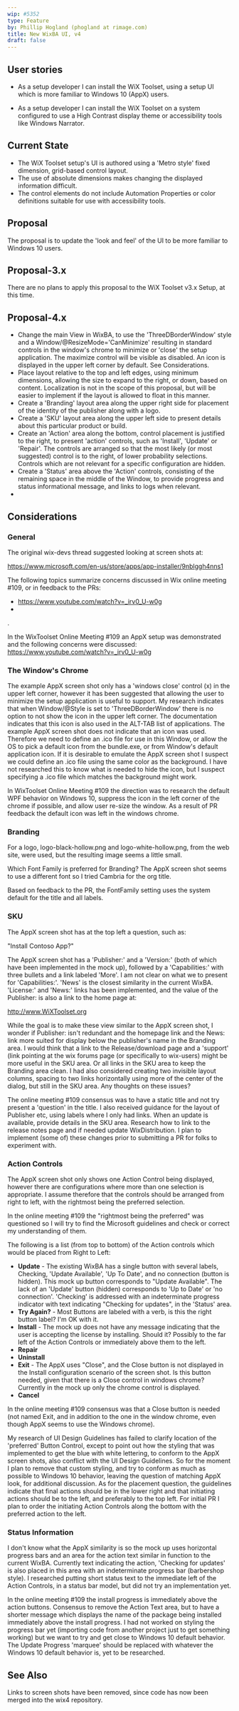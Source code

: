 ```yaml
---
wip: #5352
type: Feature
by: Phillip Hogland (phogland at rimage.com)
title: New WixBA UI, v4
draft: false
---
```


## User stories

* As a setup developer I can install the WiX Toolset, using a setup UI which is more familiar to Windows 10 (AppX) users.

* As a setup developer I can install the WiX Toolset on a system configured to use a High Contrast display theme or accessibility tools like Windows Narrator.

## Current State
* The WiX Toolset setup's UI is authored using a 'Metro style' fixed dimension, grid-based control layout.
* The use of absolute dimensions makes changing the displayed information difficult.
* The control elements do not include Automation Properties or color definitions suitable for use with accessibility tools. 

## Proposal
The proposal is to update the 'look and feel' of the UI to be more familiar to Windows 10 users.

## Proposal-3.x
There are no plans to apply this proposal to the WiX Toolset v3.x Setup, at this time.

## Proposal-4.x
* Change the main View in WixBA, to use the 'ThreeDBorderWindow' style and a Window/@ResizeMode='CanMinimize' resulting in standard controls in the window's chrome to minimize or 'close' the setup application.  The maximize control will be visible as disabled. An icon is displayed in the upper left corner by default.  See Considerations.
* Place layout relative to the top and left edges, using minimum dimensions, allowing the size to expand to the right, or down, based on content.  Localization is not in the scope of this proposal, but will be easier to implement if the layout is allowed to float in this manner.
* Create a 'Branding' layout area along the upper right side for placement of the identity of the publisher along with a logo.
* Create a 'SKU' layout area along the upper left side to present details about this particular product or build.
* Create an 'Action' area along the bottom, control placement is justified to the right, to present 'action' controls, such as 'Install', 'Update' or 'Repair'.  The controls are arranged so that the most likely (or most suggested) control is to the right, of lower probability selections.  Controls which are not relevant for a specific configuration are hidden.
* Create a 'Status' area above the 'Action' controls, consisting of the remaining space in the middle of the Window, to provide progress and status informational message, and links to logs when relevant.
*     

## Considerations
### General
The original wix-devs thread suggested looking at screen shots at:

 <https://www.microsoft.com/en-us/store/apps/app-installer/9nblggh4nns1>

 The following topics summarize concerns discussed in Wix online meeting #109, or in feedback to the PRs:



- https://www.youtube.com/watch?v=_irv0_U-w0g
- 
.

In the WixToolset Online Meeting #109 an AppX setup was demonstrated and the following concerns were discussed:
https://www.youtube.com/watch?v=_irv0_U-w0g

### The Window's Chrome
The example AppX screen shot only has a 'windows close' control (x) in the upper left corner, however it has been suggested that allowing the user to minimize the setup application is useful to support.  My research indicates that when Window/@Style is set to 'ThreeDBorderWindow' there is no option to not show the icon in the upper left corner.  The documentation indicates that this icon is also used in the ALT-TAB list of applications.  The example AppX screen shot does not indicate that an icon was used.  Therefore we need to define an .ico file for use in this Window, or allow the OS to pick a default icon from the bundle.exe, or from Window's default application icon.  If it is desirable to emulate the AppX screen shot I suspect we could define an .ico file using the same color as the background.  I have not researched this to know what is needed to hide the icon, but I suspect specifying a .ico file which matches the background might work.  

In WixToolset Online Meeting #109 the direction was to research the default WPF behavior on Windows 10, suppress the icon in the left corner of the chrome if possible, and allow user re-size the window.  As a result of PR feedback the default icon was left in the windows chrome.  

### Branding
For a logo, logo-black-hollow.png and logo-white-hollow.png, from the web site, were used, but the resulting image seems a little small. 

Which Font Family is preferred for Branding?  The AppX screen shot seems to use a different font so I tried Cambria for the org title.    

Based on feedback to the PR, the FontFamily setting uses the system default for the title and all labels.  

### SKU
The AppX screen shot has at the top left a question, such as:

"Install Contoso App?"

The AppX screen shot has a 'Publisher:' and a 'Version:' (both of which have been implemented in the mock up), followed by a 'Capabilities:' with three bullets and a link labeled 'More'.  I am not clear on what we to present for 'Capabilities:'.  'News' is the closest similarity in the current WixBA.  'License:' and 'News:' links has been implemented, and the value of the Publisher: is also a link to the home page at:

<http://www.WiXToolset.org>

While the goal is to make these view similar to the AppX screen shot, I wonder if Publisher: isn't redundant and the homepage link and the News: link more suited for display below the publisher's name in the Branding area.  I would think that a link to the Release/download page and a 'support' (link pointing at the wix forums page (or specifically to  wix-users) might be more useful in the SKU area.  Or all links in the SKU area to keep the Branding area clean.  I had also considered creating two invisible layout columns, spacing to two links horizontally using more of the center of the dialog, but still in the SKU area.  Any thoughts on these issues?

The online meeting #109 consensus was to have a static title and not try present a 'question' in the title.  I also received guidance for the layout of Publisher etc, using labels where I only had links.  When an update is available, provide details in the SKU area.  Research how to link to the release notes page and if needed update WixDistribution.  I plan to implement (some of) these changes prior to submitting a PR for folks to experiment with.

### Action Controls
The AppX screen shot only shows one Action Control being displayed, however there are configurations where more than one selection is appropriate.  I assume therefore that the controls should be arranged from right to left, with the rightmost being the preferred selection.

In the online meeting #109 the "rightmost being the preferred" was questioned so I will try to find the Microsoft guidelines and check or correct my understanding of them.  

The following is a list (from top to bottom) of the Action controls which would be placed from Right to Left:

* **Update** - The existing WixBA has a single button with several labels, Checking, 'Update Available', 'Up To Date', and no connection (button is hidden).  This mock up button corresponds to "Update Available". The lack of an 'Update' button (hidden) corresponds to 'Up to Date' or 'no connection'.  'Checking' is addressed with an indeterminate progress indicator with text indicating "Checking for updates", in the 'Status' area.
* **Try Again?** - Most Buttons are labeled with a verb, is this the right button label? I'm OK with it.
* **Install** - The mock up does not have any message indicating that the user is accepting the license by installing.  Should it?  Possibly to the far left of the Action Controls or immediately above them to the left.
* **Repair**
* **Uninstall**
* **Exit** - The AppX uses "Close", and the Close button is not displayed in the Install configuration scenario of the screen shot.  Is this button needed, given that there is a Close control in windows chrome?  Currently in the mock up only the chrome control is displayed. 
* **Cancel**

In the online meeting #109 consensus was that a Close button is needed (not named Exit, and in addition to the one in the window chrome, even though AppX seems to use the Windows chrome).

My research of UI Design Guidelines has failed to clarify location of the 'preferred' Button Control, except to point out how the styling that was implemented to get the blue with white lettering, to conform to the AppX screen shots, also conflict with the UI Design Guidelines.  So for the moment I plan to remove that custom styling, and try to conform as much as possible to Windows 10 behavior, leaving the question of matching AppX look, for additional discussion.  As for the placement question, the guidelines indicate that final actions should be in the lower right and that initiating actions should be to the left, and preferably to the top left.  For initial PR I plan to order the initiating Action Controls along the bottom with the preferred action to the left.

### Status Information
I don't know what the AppX similarity is so the mock up uses horizontal progress bars and an area for the action text similar in function to the current WixBA.  Currently text indicating the action, 'Checking for updates' is also placed in this area with an indeterminate progress bar (barbershop style).  I researched putting short status text to the immediate left of the Action Controls, in a status bar model, but did not try an implementation yet.

In the online meeting #109 the install progress is immediately above the action buttons.  Consensus to remove the Action Text area, but to have a shorter message which displays the name of the package being installed immediately above the install progress.  I had not worked on styling the progress bar yet (importing code from another project just to get something working) but we want to try and get close to Windows 10 default behavior.  The Update Progress 'marquee' should be replaced with whatever the Windows 10 default behavior is, yet to be researched.

## See Also
Links to screen shots have been removed, since code has now been merged into the wix4 repository.
